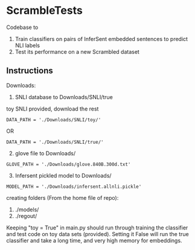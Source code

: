 # ScrambleTests
Codebase to 
1. Train classifiers on pairs of InferSent embedded sentences to predict NLI labels
2. Test its performance on a new Scrambled dataset

## Instructions ##
Downloads:
1. SNLI database to Downloads/SNLI/true

toy SNLI provided, download the rest

`DATA_PATH = './Downloads/SNLI/toy/'`

OR

`DATA_PATH = './Downloads/SNLI/true/'`

2. glove file to Downloads/

`GLOVE_PATH = './Downloads/glove.840B.300d.txt'`

3. Infersent pickled model to Downloads/

`MODEL_PATH = './Downloads/infersent.allnli.pickle'`

creating folders (From the home file of repo):
1. ./models/
2. ./regout/



Keeping "toy = True" in main.py should run through training the classifier and test code on toy data sets (provided).
Setting it False will run the true classifier and take a long time, and very high memory for embeddings.

